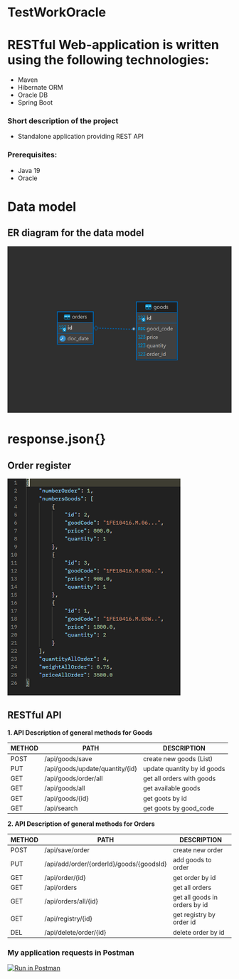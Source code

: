 # TestWorkOracle

# RESTful Web-application is written using the following technologies: 
  - Maven 
  - Hibernate ORM
  - Oracle DB 
  - Spring Boot
  
### Short description of the project
  - Standalone application providing REST API

### Prerequisites:
- Java 19
- Oracle

# Data model
## ER diagram for the data model

![db_diagram.png](src%2Fmain%2Fresources%2Fimg%2Fdb_diagram.png)

# response.json{}
## Order register

![responseJson.png](src%2Fmain%2Fresources%2Fimg%2FresponseJson.png)

## RESTful API

**1. API Description of general methods for Goods**

METHOD | PATH | DESCRIPTION
------------|-----|------------
POST | /api/goods/save      | create new goods (List)
PUT  | /api/goods/update/quantity/{id}    | update quantity by id goods
GET  | /api/goods/order/all | get all orders with goods
GET  | /api/goods/all       | get available goods
GET  | /api/goods/{id}      | get goots by id
GET  | /api/search          | get goots by good_code

**2. API Description of general methods for Orders**

METHOD | PATH               | DESCRIPTION
------------|--------------------|------------
POST | /api/save/order                          | create new order
PUT | /api/add/order/{orderId}/goods/{goodsId}  | add goods to order
GET | /api/order/{id}                           | get order by id
GET | /api/orders                               | get all orders
GET | /api/orders/all/{id}                      | get all goods in orders by id
GET | /api/registry/{id}                        | get registry by order id
DEL | /api/delete/order/{id}                    | delete order by id


### My application requests in Postman
[![Run in Postman](https://run.pstmn.io/button.svg)](https://app.getpostman.com/run-collection/d9af219fea3fe665c736?action=collection%2Fimport)
